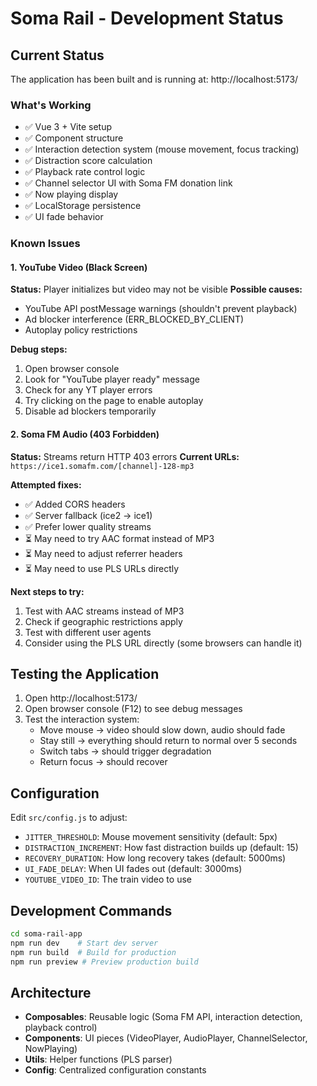 # Soma Rail - Development Status

## Current Status

The application has been built and is running at: http://localhost:5173/

### What's Working
- ✅ Vue 3 + Vite setup
- ✅ Component structure
- ✅ Interaction detection system (mouse movement, focus tracking)
- ✅ Distraction score calculation
- ✅ Playback rate control logic
- ✅ Channel selector UI with Soma FM donation link
- ✅ Now playing display
- ✅ LocalStorage persistence
- ✅ UI fade behavior

### Known Issues

#### 1. YouTube Video (Black Screen)
**Status:** Player initializes but video may not be visible
**Possible causes:**
- YouTube API postMessage warnings (shouldn't prevent playback)
- Ad blocker interference (ERR_BLOCKED_BY_CLIENT)
- Autoplay policy restrictions

**Debug steps:**
1. Open browser console
2. Look for "YouTube player ready" message
3. Check for any YT player errors
4. Try clicking on the page to enable autoplay
5. Disable ad blockers temporarily

#### 2. Soma FM Audio (403 Forbidden)
**Status:** Streams return HTTP 403 errors
**Current URLs:** `https://ice1.somafm.com/[channel]-128-mp3`

**Attempted fixes:**
- ✅ Added CORS headers
- ✅ Server fallback (ice2 → ice1)
- ✅ Prefer lower quality streams
- ⏳ May need to try AAC format instead of MP3
- ⏳ May need to adjust referrer headers
- ⏳ May need to use PLS URLs directly

**Next steps to try:**
1. Test with AAC streams instead of MP3
2. Check if geographic restrictions apply
3. Test with different user agents
4. Consider using the PLS URL directly (some browsers can handle it)

## Testing the Application

1. Open http://localhost:5173/
2. Open browser console (F12) to see debug messages
3. Test the interaction system:
   - Move mouse → video should slow down, audio should fade
   - Stay still → everything should return to normal over 5 seconds
   - Switch tabs → should trigger degradation
   - Return focus → should recover

## Configuration

Edit `src/config.js` to adjust:
- `JITTER_THRESHOLD`: Mouse movement sensitivity (default: 5px)
- `DISTRACTION_INCREMENT`: How fast distraction builds up (default: 15)
- `RECOVERY_DURATION`: How long recovery takes (default: 5000ms)
- `UI_FADE_DELAY`: When UI fades out (default: 3000ms)
- `YOUTUBE_VIDEO_ID`: The train video to use

## Development Commands

```bash
cd soma-rail-app
npm run dev    # Start dev server
npm run build  # Build for production
npm run preview # Preview production build
```

## Architecture

- **Composables**: Reusable logic (Soma FM API, interaction detection, playback control)
- **Components**: UI pieces (VideoPlayer, AudioPlayer, ChannelSelector, NowPlaying)
- **Utils**: Helper functions (PLS parser)
- **Config**: Centralized configuration constants
